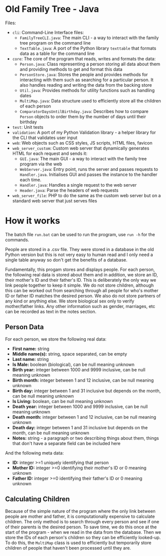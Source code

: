 # Old Family Tree - Java

Files:

- `cli`: Command-Line Interface files:
    - `FamilyTreeCLI.java`: The main CLI - a way to interact with the family tree program on the command line
    - `TextTable.java`: A port of the Python library `texttable` that formats data as a table for the command line
- `core`: The core of the program that reads, writes and formats the data:
    - `Person.java`: Class representing a person storing all data about them and providing methods to get and format this data
    - `PersonStore.java`: Stores the people and provides methods for interacting with them such as searching for a particular person. It also handles reading and writing the data from the backing store
    - `Util.java`: Provides methods for utility functions such as handling dates
    - `MultiMap.java`: Data structure used to efficiently store all the children of each person
    - `ComparatorDaysUntilBirthday.java`: Describes how to compare `Person` objects to order them by the number of days until their birthday
- `test`: Unit tests
- `validation`: A port of my Python Validation library - a helper library for the CLI that validates user input
- `web`: Web objects such as CSS styles, JS scripts, HTML files, favicon
- `web_server_custom`: Custom web server that dynamically generates HTML for each request and sends it:
    - `GUI.java`: The main GUI - a way to interact with the family tree program via the web
    - `WebServer.java`: Entry point, runs the server and passes requests to `Handler.java`. Initialises GUI and passes the instance to the handler each time.
    - `Handler.java`: Handles a single request to the web server
    - `Header.java`: Parse the headers of web requests
- `web_server_file`: PHP to do the same as the custom web server but on a standard web server that just serves files

# How it works

The batch file `run.bat` can be used to run the program, use `run -h` for the commands.

People are stored in a .csv file. They were stored in a database in the old Python version but this is not very easy to human read and I only need a single table anyway so don't get the benefits of a database.

Fundamentally, this progam stores and displays people. For each person, the following real data is stored about them and in addition, we store an ID, their mother's ID and their father's ID. This is deliberately the only way we link people together to keep it simple. We do not store children, although this can be worked out from searching through all people for who's mother ID or father ID matches the desired person. We also do not store partners of any kind or anything else. We store biological sex only to verify mother/father links. Any other information such as gender, marriages, etc can be recorded as text in the notes section.

## Person Data

For each person, we store the following real data:

- **First name:** string
- **Middle name(s):** string, space separated, can be empty
- **Last name:** string
- **Is Male:** boolean (biological), can be null meaning unknown
- **Birth year:** integer between 1000 and 9999 inclusive, can be null meaning unknown
- **Birth month:** integer between 1 and 12 inclusive, can be null meaning unknown
- **Birth day:** integer between 1 and 31 inclusive but depends on the month, can be null meaning unknown
- **Is Living:** boolean, can be null meaning unknown
- **Death year:** integer between 1000 and 9999 inclusive, can be null meaning unknown
- **Death month:** integer between 1 and 12 inclusive, can be null meaning unknown
- **Death day:** integer between 1 and 31 inclusive but depends on the month, can be null meaning unknown
- **Notes:** string - a paragraph or two describing things about them, things that don't have a separate field can be included here

And the following meta data:

- **ID:** integer >=1 uniquely identifying that person
- **Mother ID:** integer >=0 identifying their mother's ID or 0 meaning unknown
- **Father ID:** integer >=0 identifying their father's ID or 0 meaning unknown

## Calculating Children

Because of the simple nature of the program where the only link between people are mother and father, it is computationally expensive to calculate children. The only method is to search through every person and see if one of their parents is the desired person. To save time, we do this once at the start of the program - when we read in the data from the database. Then we store the IDs of each person's children so they can be efficiently looked-up. To do this, the `MultiMap` class is used to efficiently but temporarily store children of people that haven't been processed until they are.